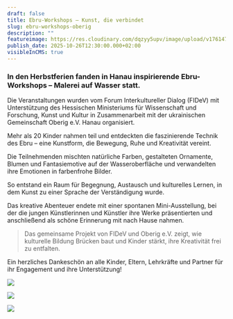 ```yaml
---
draft: false
title: Ebru-Workshops – Kunst, die verbindet
slug: ebru-workshops-oberig
description: ""
featureimage: https://res.cloudinary.com/dqzyy5upv/image/upload/v1761477673/photo_2025-10-26_12-14-11_vewq5e.jpg
publish_date: 2025-10-26T12:30:00.000+02:00
visibleInCMS: true
---
```

### In den Herbstferien fanden in Hanau inspirierende Ebru-Workshops – Malerei auf Wasser statt.

Die Veranstaltungen wurden vom Forum Interkultureller Dialog (FIDeV) mit Unterstützung des Hessischen Ministeriums für Wissenschaft und Forschung, Kunst und Kultur in Zusammenarbeit mit der ukrainischen Gemeinschaft Oberig e.V. Hanau organisiert.

Mehr als 20 Kinder nahmen teil und entdeckten die faszinierende Technik des Ebru – eine Kunstform, die Bewegung, Ruhe und Kreativität vereint. 

Die Teilnehmenden mischten natürliche Farben, gestalteten Ornamente, Blumen und Fantasiemotive auf der Wasseroberfläche und verwandelten ihre Emotionen in farbenfrohe Bilder.


So entstand ein Raum für Begegnung, Austausch und kulturelles Lernen, in dem Kunst zu einer Sprache der Verständigung wurde.

Das kreative Abenteuer endete mit einer spontanen Mini-Ausstellung, bei der die jungen Künstlerinnen und Künstler ihre Werke präsentierten und anschließend als schöne Erinnerung mit nach Hause nahmen.

> Das gemeinsame Projekt von FIDeV und Oberig e.V. zeigt, wie kulturelle Bildung Brücken baut und Kinder stärkt, ihre Kreativität frei zu entfalten.

Ein herzliches Dankeschön an alle Kinder, Eltern, Lehrkräfte und Partner für ihr Engagement und ihre Unterstützung!

![](https://res.cloudinary.com/dqzyy5upv/image/upload/v1761477673/photo_2025-10-26_12-15-51_uoujxh.jpg)

![](https://res.cloudinary.com/dqzyy5upv/image/upload/v1761477673/photo_2025-10-26_12-16-52_qusq7d.jpg)

![](https://res.cloudinary.com/dqzyy5upv/image/upload/v1761477673/photo_2025-10-26_12-14-22_bzv6hd.jpg)
